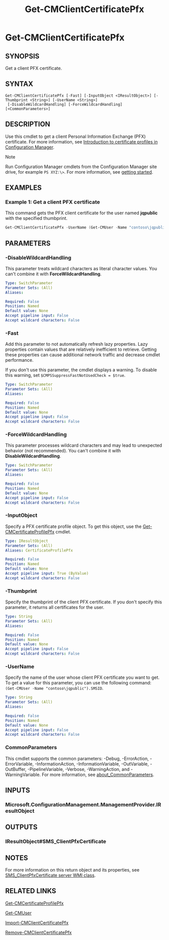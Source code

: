 ﻿---
description: Get a client PFX certificate.
external help file: AdminUI.PS.dll-Help.xml
Module Name: ConfigurationManager
ms.date: 03/23/2021
schema: 2.0.0
title: Get-CMClientCertificatePfx
---

# Get-CMClientCertificatePfx

## SYNOPSIS

Get a client PFX certificate.

## SYNTAX

```
Get-CMClientCertificatePfx [-Fast] [-InputObject <IResultObject>] [-Thumbprint <String>] [-UserName <String>]
 [-DisableWildcardHandling] [-ForceWildcardHandling] [<CommonParameters>]
```

## DESCRIPTION

Use this cmdlet to get a client Personal Information Exchange (PFX) certificate. For more information, see [Introduction to certificate profiles in Configuration Manager](/mem/configmgr/protect/deploy-use/introduction-to-certificate-profiles).

> [!NOTE]
> Run Configuration Manager cmdlets from the Configuration Manager site drive, for example `PS XYZ:\>`. For more information, see [getting started](/powershell/sccm/overview).

## EXAMPLES

### Example 1: Get a client PFX certificate

This command gets the PFX client certificate for the user named **jqpublic** with the specified thumbprint.

```powershell
Get-CMClientCertificatePfx -UserName (Get-CMUser -Name "contoso\jqpublic").SMSID -Thumbprint e1c2fff14282b61f79f78fbfca6721f0517ab767
```

## PARAMETERS

### -DisableWildcardHandling

This parameter treats wildcard characters as literal character values. You can't combine it with **ForceWildcardHandling**.

```yaml
Type: SwitchParameter
Parameter Sets: (All)
Aliases:

Required: False
Position: Named
Default value: None
Accept pipeline input: False
Accept wildcard characters: False
```

### -Fast

Add this parameter to not automatically refresh lazy properties. Lazy properties contain values that are relatively inefficient to retrieve. Getting these properties can cause additional network traffic and decrease cmdlet performance.

If you don't use this parameter, the cmdlet displays a warning. To disable this warning, set `$CMPSSuppressFastNotUsedCheck = $true`.

```yaml
Type: SwitchParameter
Parameter Sets: (All)
Aliases:

Required: False
Position: Named
Default value: None
Accept pipeline input: False
Accept wildcard characters: False
```

### -ForceWildcardHandling

This parameter processes wildcard characters and may lead to unexpected behavior (not recommended). You can't combine it with **DisableWildcardHandling**.

```yaml
Type: SwitchParameter
Parameter Sets: (All)
Aliases:

Required: False
Position: Named
Default value: None
Accept pipeline input: False
Accept wildcard characters: False
```

### -InputObject

Specify a PFX certificate profile object. To get this object, use the [Get-CMCertificateProfilePfx](Get-CMCertificateProfilePfx.md) cmdlet.

```yaml
Type: IResultObject
Parameter Sets: (All)
Aliases: CertificateProfilePfx

Required: False
Position: Named
Default value: None
Accept pipeline input: True (ByValue)
Accept wildcard characters: False
```

### -Thumbprint

Specify the thumbprint of the client PFX certificate. If you don't specify this parameter, it returns all certificates for the user.

```yaml
Type: String
Parameter Sets: (All)
Aliases:

Required: False
Position: Named
Default value: None
Accept pipeline input: False
Accept wildcard characters: False
```

### -UserName

Specify the name of the user whose client PFX certificate you want to get. To get a value for this parameter, you can use the following command: `(Get-CMUser -Name "contoso\jqpublic").SMSID`.

```yaml
Type: String
Parameter Sets: (All)
Aliases:

Required: False
Position: Named
Default value: None
Accept pipeline input: False
Accept wildcard characters: False
```

### CommonParameters
This cmdlet supports the common parameters: -Debug, -ErrorAction, -ErrorVariable, -InformationAction, -InformationVariable, -OutVariable, -OutBuffer, -PipelineVariable, -Verbose, -WarningAction, and -WarningVariable. For more information, see [about_CommonParameters](http://go.microsoft.com/fwlink/?LinkID=113216).

## INPUTS

### Microsoft.ConfigurationManagement.ManagementProvider.IResultObject

## OUTPUTS

### IResultObject#SMS_ClientPfxCertificate

## NOTES

For more information on this return object and its properties, see [SMS_ClientPfxCertificate server WMI class](/mem/configmgr/develop/reference/core/clients/deploy/sms_clientpfxcertificate-server-wmi-class).

## RELATED LINKS

[Get-CMCertificateProfilePfx](Get-CMCertificateProfilePfx.md)

[Get-CMUser](Get-CMUser.md)

[Import-CMClientCertificatePfx](Import-CMClientCertificatePfx.md)

[Remove-CMClientCertificatePfx](Remove-CMClientCertificatePfx.md)
